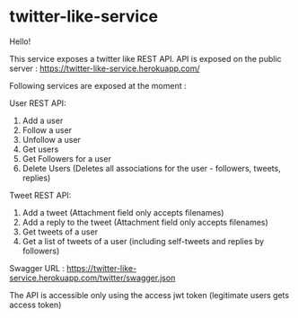 # twitter-like-service

Hello!

This service exposes a twitter like REST API.
API is exposed on the public server : https://twitter-like-service.herokuapp.com/

Following services are exposed at the moment :

User REST API:
1) Add a user
2) Follow a user
3) Unfollow a user
4) Get users
5) Get Followers for a user
6) Delete Users (Deletes all associations for the user - followers, tweets, replies)

Tweet REST API:
1) Add a tweet (Attachment field only accepts filenames)
2) Add a reply to the tweet (Attachment field only accepts filenames)
3) Get tweets of a user
4) Get a list of tweets of a user (including self-tweets and replies by followers)

Swagger URL : https://twitter-like-service.herokuapp.com/twitter/swagger.json

The API is accessible only using the access jwt token (legitimate users gets access token)
